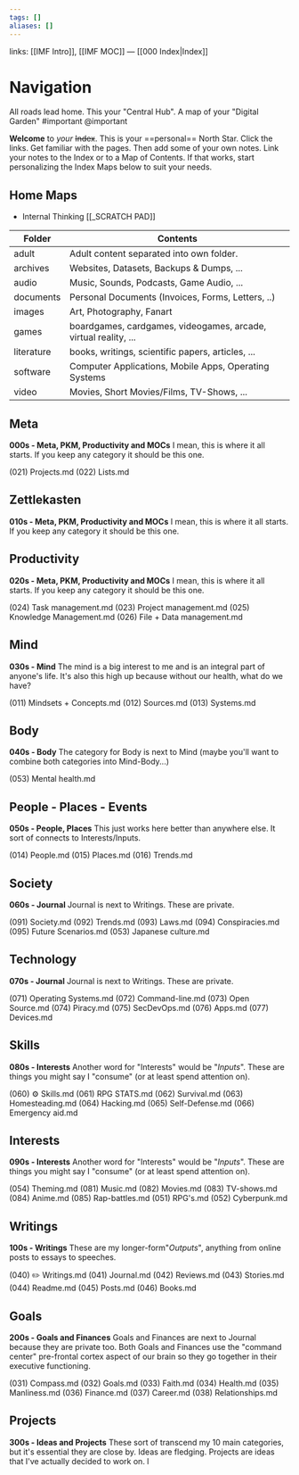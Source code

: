 ```yaml
---
tags: []
aliases: []
---
```

links: [[IMF Intro]], [[IMF MOC]] — [[000 Index|Index]]

# Navigation
All roads lead home. This your "Central Hub". A map of your "Digital Garden" #important @important

**Welcome** to *your* ~~Index~~. This is your ==personal== North Star. Click the links. Get familiar with the pages. Then add some of your own notes. Link your notes to the Index or to a Map of Contents. If that works, start personalizing the Index Maps below to suit your needs. 

## Home Maps
- Internal Thinking
[[_SCRATCH PAD]]

| Folder     | Contents                                                     |
| ---------- | ------------------------------------------------------------ |
| adult      | Adult content separated into own folder.                     |
| archives   | Websites, Datasets, Backups & Dumps, ...                     |
| audio      | Music, Sounds, Podcasts, Game Audio, ...                     |
| documents  | Personal Documents (Invoices, Forms, Letters, ..)            |
| images     | Art, Photography, Fanart                                     |
| games      | boardgames, cardgames, videogames, arcade, virtual reality, ... |
| literature | books, writings, scientific papers, articles, ...            |
| software   | Computer Applications, Mobile Apps, Operating Systems        |
| video      | Movies, Short Movies/Films, TV-Shows, ...                    |

## Meta
**000s - Meta, PKM, Productivity and MOCs**
I mean, this is where it all starts. If you keep any category it should be this one. 

(021) Projects.md
(022) Lists.md

## Zettlekasten
**010s - Meta, PKM, Productivity and MOCs**
I mean, this is where it all starts. If you keep any category it should be this one. 

## Productivity
**020s - Meta, PKM, Productivity and MOCs**
I mean, this is where it all starts. If you keep any category it should be this one. 

(024) Task management.md
(023) Project management.md
(025) Knowledge Management.md
(026) File + Data management.md

## Mind
**030s - Mind**
The mind is a big interest to me and is an integral part of anyone's life. It's also this high up because without our health, what do we have?

(011) Mindsets + Concepts.md
(012) Sources.md
(013) Systems.md

## Body
**040s - Body** 
The category for Body is next to Mind (maybe you'll want to combine both categories into Mind-Body...)

(053) Mental health.md

## People - Places - Events
**050s - People, Places**
This just works here better than anywhere else. It sort of connects to Interests/Inputs.

(014) People.md
(015) Places.md
(016) Trends.md

## Society
**060s - Journal**
Journal is next to Writings. These are private.

(091) Society.md
(092) Trends.md
(093) Laws.md
(094) Conspiracies.md
(095) Future Scenarios.md
(053) Japanese culture.md

## Technology
**070s - Journal**
Journal is next to Writings. These are private.

(071) Operating Systems.md
(072) Command-line.md
(073) Open Source.md
(074) Piracy.md
(075) SecDevOps.md
(076) Apps.md
(077) Devices.md

## Skills
**080s - Interests**
Another word for "Interests" would be "*Inputs*". These are things you might say I "consume" (or at least spend attention on).

(060) ⚙️ Skills.md
(061) RPG STATS.md
(062) Survival.md
(063) Homesteading.md
(064) Hacking.md
(065) Self-Defense.md
(066) Emergency aid.md

## Interests
**090s - Interests**
Another word for "Interests" would be "*Inputs*". These are things you might say I "consume" (or at least spend attention on).

(054) Theming.md
(081) Music.md
(082) Movies.md
(083) TV-shows.md
(084) Anime.md
(085) Rap-battles.md
(051) RPG's.md
(052) Cyberpunk.md

## Writings
**100s - Writings**
These are my longer-form"*Outputs*", anything from online posts to essays to speeches.

(040) ✏️ Writings.md
(041) Journal.md
(042) Reviews.md
(043) Stories.md
(044) Readme.md
(045) Posts.md
(046) Books.md

## Goals
**200s - Goals and Finances** 
Goals and Finances are next to Journal because they are private too. Both Goals and Finances use the "command center" pre-frontal cortex aspect of our brain so they go together in their executive functioning.

(031) Compass.md
(032) Goals.md
(033) Faith.md
(034) Health.md
(035) Manliness.md
(036) Finance.md
(037) Career.md
(038) Relationships.md

## Projects
**300s - Ideas and Projects**
These sort of transcend my 10 main categories, but it's essential they are close by. Ideas are fledging. Projects are ideas that I've actually decided to work on. l